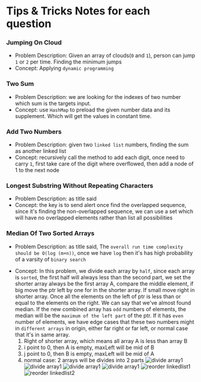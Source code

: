# Tips & Tricks Notes for each question
### Jumping On Cloud
- Problem Description: Given an array of clouds(`0` and `1`), person can jump `1` or `2` per time. Finding the minimum
jumps
- Concept: Applying `dynamic programming`
### Two Sum
- Problem Description: we are looking for the indexes of two number which sum is the targets input.
- Concept: use `HashMap` to preload the given number data and its supplement. Which will get the
values in constant time.
### Add Two Numbers
- Problem Description: given two `linked list` numbers, finding the sum as another linked list
- Concept: recursively call the method to add each digit, once need to carry `1`, first take care of
the digit where overflowed, then add a node of 1 to the next node
### Longest Substring Without Repeating Characters
- Problem Description: as title said
- Concept: the key is to send alert once find the overlapped sequence, since it's finding the non-overlapped sequence,
we can use a set which will have no overlapped elements rather than list all possibilities
### Median Of Two Sorted Arrays
- Problem Description: as title said, The `overall run time complexity should be O(log (m+n))`,
once we have `log` then it's has high probability of a varsity of `binary search`
+ Concept: In this problem, we divide each array by `half`, since each array is `sorted`, the first half will always
less than the second part, we set the shorter array always be the first array A, compare the middle element, if big move
the ptr left by one for in the shorter array. If small move right in shorter array. Once all the elements on the left of
ptr is less than or equal to the elements on the right. We can say that we've almost found median. If the new combined
array has `odd` numbers of elements, the median will be the `maximum of the left part` of the ptr. If it has `even` number of
elements, we have edge cases that these two numbers might in `different arrays` in origin,
either far right or far left, or normal case that it's in same array.
    1. Right of shorter array, which means all array A is less than array B
    2. i point to 0, then A is empty, maxLeft will be mid of B
    3. j point to 0, then B is empty, maxLeft will be mid of A
    4. normal case: 2 arrays will be divides into 2 parts
    ![divide array1](Page1.jpg)
    ![divide array1](Page2.jpg)
    ![divide array1](Page3.jpg)
    ![divide array1](Page4.jpg)
    ![reorder linkedlist1](143ReorderlinkedlistPage1.png)
    ![reorder linkedlist2](143ReorderlinkedlistPage2.png)
